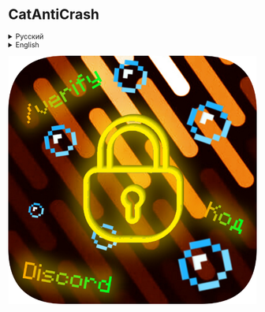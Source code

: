 # CatAntiCrash
<details>
<summary>Русский</summary>
<br>
<strong>Minecraft Bukkit многофункциональный плагин для защиты сервера. Список возможностей:</strong><br>
<br>
<ol>
<li>🔎 Discord проверка админов с помощью автоматически генерируемого кода (настраивается длинна и включаемые символы) или с помощью кнопок в ЛС (там настраивается всё, все тексты) (можно настроить тип проверки (можно несколько проверок) и их порядок)</li>
<li>💻 Полный запрет команд (удаление их из подсказок "/" + Tab и настраиваемое сообщение при их вводе, может не работать с некоторыми командами, если игроку требуется проверка с помощью кода то /verify не удалит даже если он запрещен (настраивается в конфиге))</li>
<li>✨ Полная кастомизация всех сообщений и возможностей</li>
<li>📜 Функция логгирования возможных попыток крашнуть сервер в файл (можно отключить)</li>
<li>💣 Возможность сделать автоматический бан за количество попыток крашнуть сервер</li>
<li>🏡 Можно защитить миры по типу мира спавна (spawn) от всех типов грифа и разрушений</li>
<li>⚡ Кик при попытке краша (настривается, можно отключить)</li>
<li>🌍 При проверке кнопками можно сделать так чтобы писало местоположение того кто пытается войти (это пишет в ЛС админу)</li>
<li>🛑 Защита от краша с помощью выдачи /op, запрещенных прав и LuckPerms групп с запрещенными правами (настраивается)</li>
</ol>
Требуется <a href=https://github.com/MeowKotuk606/CatLib/>CatLib</a> и <a href=https://luckperms.net/download/>LuckPerms</a>
</details>
<details>
<summary>English</summary>
<br>
<strong>Minecraft Bukkit multifunctional plugin for server protection. List of features:</strong><br>
<br>
<ol>
<li>🔎 Discord admin verification using automatically generated code (configurable length and included characters) or using buttons in DM (everything is configurable, all texts) (you can set the type of verification (multiple checks possible) and their order)</li>
<li>💻 Complete command ban (removing them from "/" + Tab suggestions and customizable message when entered, may not work with some commands, if the player requires code verification then /verify will not be deleted even if it's forbidden (configurable in the config))</li>
<li>✨ Full customization of all messages and features</li>
<li>📜 Function for logging possible attempts to crash the server to a file (can be disabled)</li>
<li>💣 Ability to set automatic ban for a number of attempts to crash the server</li>
<li>🏡 Ability to protect worlds like spawn world from all types of griefing and destruction</li>
<li>⚡ Kick on crash attempt (configurable, can be disabled)</li>
<li>🌍 When verifying with buttons, you can make it show the location of the person trying to log in (this is sent in DM to the admin)</li>
<li>🛑 Protection against crashes by granting /op, forbidden permissions and LuckPerms groups with forbidden permissions (configurable)</li></ol>
Requires <a href=https://github.com/MeowKotuk606/CatLib/>CatLib</a> and <a href=https://luckperms.net/download/>LuckPerms</a>
</details>

![CatAntiCrash](https://github.com/MeowKotuk606/CatAntiCrash/blob/main/CatAntiCrash.png)<br>
